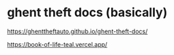 # ghent theft docs (basically)

https://ghenttheftauto.github.io/ghent-theft-docs/

https://book-of-life-teal.vercel.app/
